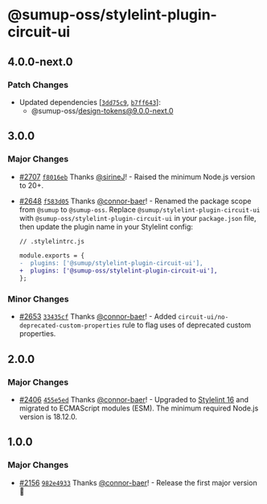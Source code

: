 # @sumup-oss/stylelint-plugin-circuit-ui

## 4.0.0-next.0

### Patch Changes

- Updated dependencies [[`3dd75c9`](https://github.com/sumup-oss/circuit-ui/commit/3dd75c9b647eb80d5043c6cac1cbb0d299654f56), [`b7ff643`](https://github.com/sumup-oss/circuit-ui/commit/b7ff643cbb1d190d82a164b5116808546241a528)]:
  - @sumup-oss/design-tokens@9.0.0-next.0

## 3.0.0

### Major Changes

- [#2707](https://github.com/sumup-oss/circuit-ui/pull/2707) [`f8016eb`](https://github.com/sumup-oss/circuit-ui/commit/f8016ebe246005ed415ed9587ecdb76892e981c6) Thanks [@sirineJ](https://github.com/sirineJ)! - Raised the minimum Node.js version to 20+.

- [#2648](https://github.com/sumup-oss/circuit-ui/pull/2648) [`f583d05`](https://github.com/sumup-oss/circuit-ui/commit/f583d05d3af6c2ba68268ffb47b4099cecd89796) Thanks [@connor-baer](https://github.com/connor-baer)! - Renamed the package scope from `@sumup` to `@sumup-oss`. Replace `@sumup/stylelint-plugin-circuit-ui` with `@sumup-oss/stylelint-plugin-circuit-ui` in your `package.json` file, then update the plugin name in your Stylelint config:

  ```diff
  // .stylelintrc.js

  module.exports = {
  -  plugins: ['@sumup/stylelint-plugin-circuit-ui'],
  +  plugins: ['@sumup-oss/stylelint-plugin-circuit-ui'],
  };
  ```

### Minor Changes

- [#2653](https://github.com/sumup-oss/circuit-ui/pull/2653) [`33435cf`](https://github.com/sumup-oss/circuit-ui/commit/33435cf4a1a393bbb28fd0bcb9d63d8a2a6a5a60) Thanks [@connor-baer](https://github.com/connor-baer)! - Added `circuit-ui/no-deprecated-custom-properties` rule to flag uses of deprecated custom properties.

## 2.0.0

### Major Changes

- [#2406](https://github.com/sumup-oss/circuit-ui/pull/2406) [`455e5ed`](https://github.com/sumup-oss/circuit-ui/commit/455e5edf1ae951bbac04c2e523720a6544deb95e) Thanks [@connor-baer](https://github.com/connor-baer)! - Upgraded to [Stylelint 16](https://stylelint.io/migration-guide/to-16/#removed-support-for-nodejs-less-than-18120) and migrated to ECMAScript modules (ESM). The minimum required Node.js version is 18.12.0.

## 1.0.0

### Major Changes

- [#2156](https://github.com/sumup-oss/circuit-ui/pull/2156) [`982e4933`](https://github.com/sumup-oss/circuit-ui/commit/982e493339040b656068e9d1f174fb47b1675af0) Thanks [@connor-baer](https://github.com/connor-baer)! - Release the first major version 🚀
